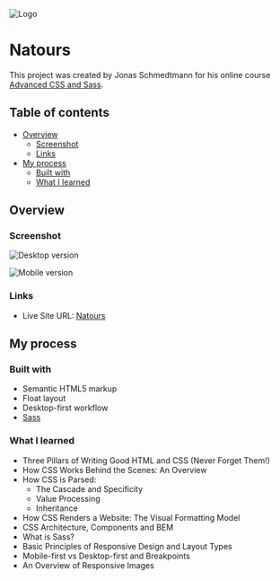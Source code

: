 ![Logo](https://i.imgur.com/oesSAmn.png)

# Natours

This project was created by Jonas Schmedtmann for his online course [Advanced CSS and Sass](https://www.udemy.com/course/advanced-css-and-sass/).

## Table of contents

- [Overview](#overview)
  - [Screenshot](#screenshot)
  - [Links](#links)
- [My process](#my-process)
  - [Built with](#built-with)
  - [What I learned](#what-i-learned)

## Overview

### Screenshot

![Desktop version](https://i.imgur.com/O3H0Cnj.jpg)

![Mobile version](https://i.imgur.com/L8FOyRb.jpg)

### Links

- Live Site URL: [Natours](https://natours-rodolphovl.netlify.app)

## My process

### Built with

- Semantic HTML5 markup
- Float layout
- Desktop-first workflow
- [Sass](https://sass-lang.com)

### What I learned

- Three Pillars of Writing Good HTML and CSS (Never Forget Them!)
- How CSS Works Behind the Scenes: An Overview
- How CSS is Parsed:
  - The Cascade and Specificity
  - Value Processing
  - Inheritance
- How CSS Renders a Website: The Visual Formatting Model
- CSS Architecture, Components and BEM
- What is Sass?
- Basic Principles of Responsive Design and Layout Types
- Mobile-first vs Desktop-first and Breakpoints
- An Overview of Responsive Images
